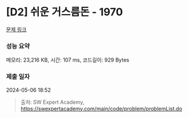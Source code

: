 # [D2] 쉬운 거스름돈 - 1970 

[문제 링크](https://swexpertacademy.com/main/code/problem/problemDetail.do?contestProbId=AV5PsIl6AXIDFAUq) 

### 성능 요약

메모리: 23,216 KB, 시간: 107 ms, 코드길이: 929 Bytes

### 제출 일자

2024-05-06 18:52



> 출처: SW Expert Academy, https://swexpertacademy.com/main/code/problem/problemList.do